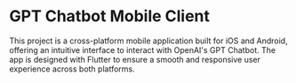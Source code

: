 # GPT Chatbot Mobile Client

This project is a cross-platform mobile application built for iOS and Android, 
offering an intuitive interface to interact with OpenAI's GPT Chatbot. 
The app is designed with Flutter to ensure a smooth and responsive user experience across both platforms.
